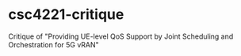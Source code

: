 # csc4221-critique
Critique of "Providing UE-level QoS Support by Joint Scheduling and Orchestration for 5G vRAN"
